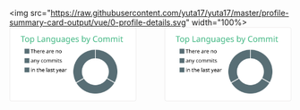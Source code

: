 <img src="https://raw.githubusercontent.com/yuta17/yuta17/master/profile-summary-card-output/vue/0-profile-details.svg" width="100%>
<img src="https://raw.githubusercontent.com/yuta17/yuta17/master/profile-summary-card-output/vue/2-most-commit-language.svg" align="left" width="45%"><img src="https://raw.githubusercontent.com/yuta17/yuta17/master/profile-summary-card-output/vue/2-most-commit-language.svg" align="right" width="45%">
